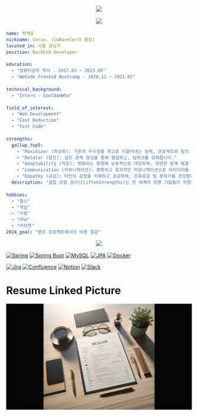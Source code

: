 <p align="center">
<img src="https://capsule-render.vercel.app/api?text=어후 반갑습니다!&animation=fadeIn&type=waving&color=timeGradient&height=100" />
</p>

<p align="center">
<img src="https://media.giphy.com/media/dRvEZLV0ORAmHT1L5u/giphy.gif?cid=82a1493b8bcs4rb43gjtn3b8ukzr5v0ixf5nqu6yadfdq2tp&ep=v1_gifs_trending&rid=giphy.gif&ct=g"/>
</p>


```yaml
name: 박채훈
nickname: Corav. (CoRaveler의 줄임)
located_in: 서울 강남구
position: BackEnd Developer

education:
  - "컴퓨터공학 학사 - 2017.03 ~ 2023.08"
  - "WeCode Fronted Bootcamp - 2020.12 ~ 2021.02"

technical_background:
  - "Intern - SoolDamWha"

field_of_interest:
  - "Web Development"
  - "Cost Reduction"
  - "Test Code"

strengths:
  gallup_top5:
    - "Maximizer (최상화): 기존의 우수함을 최고로 이끌어내는 능력, 프로젝트와 팀의 잠재력을 극대화합니다."
    - "Relator (절친): 깊은 관계 형성을 통해 협업하고, 팀워크를 강화합니다."
    - "Adaptability (적응): 변화하는 환경에 능동적으로 대응하며, 유연한 문제 해결 방식을 제시합니다."
    - "Communication (커뮤니케이션): 명확하고 효과적인 커뮤니케이션으로 아이디어를 전달하고, 팀 내 소통을 원활하게 합니다."
    - "Empathy (공감): 타인의 감정을 이해하고 공감하여, 조화로운 팀 분위기를 조성합니다."
  description: "갤럽 강점 검사(CliftonStrengths)는 전 세계의 유명 기업들이 직원들의 독특한 재능을 발견하고 최대한 활용하기 위해 사용하는 심리학 기반의 개인 강점 평가 도구입니다."

hobbies:
  - "헬스"
  - "게임"
  - "서핑"
  - "러닝"
  - "커피챗"
2024_goal: "맡은 프로젝트에서의 비용 절감"

```



<p align="center">
  <img src="https://capsule-render.vercel.app/api?text=Hey Everyone!🕹️&animation=fadeIn&type=waving&color=gradient&height=100"/>
</p>

[![Spring](https://img.shields.io/badge/spring-6DB33F.svg?style=for-the-badge&logo=spring&logoColor=white)](https://spring.io/)
[![Spring Boot](https://img.shields.io/badge/spring%20boot-6DB33F.svg?style=for-the-badge&logo=spring%20boot&logoColor=white)](https://spring.io/)
[![MySQL](https://img.shields.io/badge/MySQL-4479A1.svg?style=for-the-badge&logo=MySQL&logoColor=black)](https://www.mysql.com/)
[![JPA](https://img.shields.io/badge/JPA-59666C.svg?style=for-the-badge&logo=hibernate&logoColor=BAAE85)](https://spring.io/projects/spring-data-jpa)
[![Docker](https://img.shields.io/badge/docker-2496ED.svg?style=for-the-badge&logo=docker&logoColor=white)](https://www.docker.com/)

[![Jira](https://img.shields.io/badge/jira-0052CC.svg?style=for-the-badge&logo=jira&logoColor=white)](https://www.atlassian.com/software/jira)
[![Confluence](https://img.shields.io/badge/confluence-172B4D.svg?style=for-the-badge&logo=confluence&logoColor=white)](https://www.atlassian.com/software/confluence)
[![Notion](https://img.shields.io/badge/notion-000000.svg?style=for-the-badge&logo=notion&logoColor=white)](https://www.notion.so/)
[![Slack](https://img.shields.io/badge/slack-4A154B.svg?style=for-the-badge&logo=slack&logoColor=white)](https://slack.com/)

# Resume Linked Picture
[![resume-cover](https://github.com/xpmxf4/xpmxf4/blob/main/resume.webp "박채훈 이력서")](https://docs.google.com/document/d/1OCqnyrkAlBqTIez6nRhUsk-65Z3cohfE2h74yyYY-RE/edit?usp=sharing)
